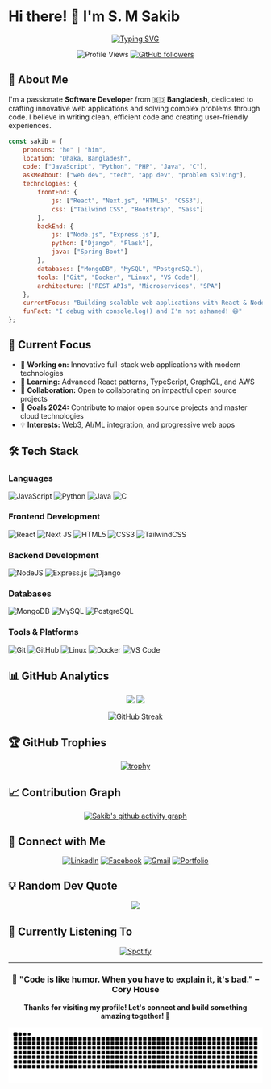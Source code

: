 # Hi there! 👋 I'm S. M Sakib

<div align="center">
  
[![Typing SVG](https://readme-typing-svg.herokuapp.com?font=Fira+Code&pause=1000&color=2E9EF7&center=true&vCenter=true&width=435&lines=Passionate+Software+Developer;Full+Stack+Web+Developer;Problem+Solver+%26+Code+Enthusiast;Open+Source+Contributor)](https://git.io/typing-svg)

![Profile Views](https://komarev.com/ghpvc/?username=Sakib326&label=Profile%20views&color=0e75b6&style=for-the-badge)
[![GitHub followers](https://img.shields.io/github/followers/Sakib326?logo=github&style=for-the-badge&color=0e75b6)](https://github.com/Sakib326)

</div>

## 🚀 About Me

I'm a passionate **Software Developer** from 🇧🇩 **Bangladesh**, dedicated to crafting innovative web applications and solving complex problems through code. I believe in writing clean, efficient code and creating user-friendly experiences.

```javascript
const sakib = {
    pronouns: "he" | "him",
    location: "Dhaka, Bangladesh",
    code: ["JavaScript", "Python", "PHP", "Java", "C"],
    askMeAbout: ["web dev", "tech", "app dev", "problem solving"],
    technologies: {
        frontEnd: {
            js: ["React", "Next.js", "HTML5", "CSS3"],
            css: ["Tailwind CSS", "Bootstrap", "Sass"]
        },
        backEnd: {
            js: ["Node.js", "Express.js"],
            python: ["Django", "Flask"],
            java: ["Spring Boot"]
        },
        databases: ["MongoDB", "MySQL", "PostgreSQL"],
        tools: ["Git", "Docker", "Linux", "VS Code"],
        architecture: ["REST APIs", "Microservices", "SPA"]
    },
    currentFocus: "Building scalable web applications with React & Node.js",
    funFact: "I debug with console.log() and I'm not ashamed! 😄"
};
```

## 🎯 Current Focus

- 🔭 **Working on:** Innovative full-stack web applications with modern technologies
- 🌱 **Learning:** Advanced React patterns, TypeScript, GraphQL, and AWS
- 👯 **Collaboration:** Open to collaborating on impactful open source projects
- 🎯 **Goals 2024:** Contribute to major open source projects and master cloud technologies
- 💡 **Interests:** Web3, AI/ML integration, and progressive web apps

## 🛠️ Tech Stack

### Languages
![JavaScript](https://img.shields.io/badge/javascript-%23323330.svg?style=for-the-badge&logo=javascript&logoColor=%23F7DF1E)
![Python](https://img.shields.io/badge/python-3670A0?style=for-the-badge&logo=python&logoColor=ffdd54)
![Java](https://img.shields.io/badge/java-%23ED8B00.svg?style=for-the-badge&logo=openjdk&logoColor=white)
![C](https://img.shields.io/badge/c-%2300599C.svg?style=for-the-badge&logo=c&logoColor=white)

### Frontend Development
![React](https://img.shields.io/badge/react-%2320232a.svg?style=for-the-badge&logo=react&logoColor=%2361DAFB)
![Next JS](https://img.shields.io/badge/Next-black?style=for-the-badge&logo=next.js&logoColor=white)
![HTML5](https://img.shields.io/badge/html5-%23E34F26.svg?style=for-the-badge&logo=html5&logoColor=white)
![CSS3](https://img.shields.io/badge/css3-%231572B6.svg?style=for-the-badge&logo=css3&logoColor=white)
![TailwindCSS](https://img.shields.io/badge/tailwindcss-%2338B2AC.svg?style=for-the-badge&logo=tailwind-css&logoColor=white)

### Backend Development
![NodeJS](https://img.shields.io/badge/node.js-6DA55F?style=for-the-badge&logo=node.js&logoColor=white)
![Express.js](https://img.shields.io/badge/express.js-%23404d59.svg?style=for-the-badge&logo=express&logoColor=%2361DAFB)
![Django](https://img.shields.io/badge/django-%23092E20.svg?style=for-the-badge&logo=django&logoColor=white)

### Databases
![MongoDB](https://img.shields.io/badge/MongoDB-%234ea94b.svg?style=for-the-badge&logo=mongodb&logoColor=white)
![MySQL](https://img.shields.io/badge/mysql-%2300f.svg?style=for-the-badge&logo=mysql&logoColor=white)
![PostgreSQL](https://img.shields.io/badge/postgres-%23316192.svg?style=for-the-badge&logo=postgresql&logoColor=white)

### Tools & Platforms
![Git](https://img.shields.io/badge/git-%23F05033.svg?style=for-the-badge&logo=git&logoColor=white)
![GitHub](https://img.shields.io/badge/github-%23121011.svg?style=for-the-badge&logo=github&logoColor=white)
![Linux](https://img.shields.io/badge/Linux-FCC624?style=for-the-badge&logo=linux&logoColor=black)
![Docker](https://img.shields.io/badge/docker-%230db7ed.svg?style=for-the-badge&logo=docker&logoColor=white)
![VS Code](https://img.shields.io/badge/Visual%20Studio%20Code-0078d4.svg?style=for-the-badge&logo=visual-studio-code&logoColor=white)

## 📊 GitHub Analytics

<div align="center">
  
<img height="180em" src="https://github-readme-stats.vercel.app/api?username=Sakib326&show_icons=true&theme=tokyonight&include_all_commits=true&count_private=true"/>
<img height="180em" src="https://github-readme-stats.vercel.app/api/top-langs/?username=Sakib326&layout=compact&langs_count=8&theme=tokyonight"/>

</div>

<div align="center">
  
[![GitHub Streak](https://github-readme-streak-stats.herokuapp.com/?user=Sakib326&theme=tokyonight)](https://git.io/streak-stats)

</div>

## 🏆 GitHub Trophies
<div align="center">
  
[![trophy](https://github-profile-trophy.vercel.app/?username=Sakib326&theme=tokyonight&no-frame=false&no-bg=false&margin-w=4)](https://github.com/ryo-ma/github-profile-trophy)

</div>

## 📈 Contribution Graph
<div align="center">
  
[![Sakib's github activity graph](https://github-readme-activity-graph.vercel.app/graph?username=Sakib326&theme=tokyo-night)](https://github.com/ashutosh00710/github-readme-activity-graph)

</div>

## 🤝 Connect with Me

<div align="center">

[![LinkedIn](https://img.shields.io/badge/LinkedIn-%230077B5.svg?style=for-the-badge&logo=linkedin&logoColor=white)](https://linkedin.com/in/smsakibdev)
[![Facebook](https://img.shields.io/badge/Facebook-%231877F2.svg?style=for-the-badge&logo=Facebook&logoColor=white)](https://fb.com/smsakib2001)
[![Gmail](https://img.shields.io/badge/Gmail-D14836?style=for-the-badge&logo=gmail&logoColor=white)](mailto:smsakib2001@gmail.com)
[![Portfolio](https://img.shields.io/badge/Portfolio-%23000000.svg?style=for-the-badge&logo=firefox&logoColor=#FF7139)](https://smsakib.vercel.app)

</div>

## 💡 Random Dev Quote
<div align="center">
  
![](https://quotes-github-readme.vercel.app/api?type=horizontal&theme=tokyonight)

</div>

## 🎵 Currently Listening To
<div align="center">
  
[![Spotify](https://novatorem-kyzbk7wxl-bardiesel.vercel.app/api/spotify)](https://open.spotify.com/user/yourusername)

</div>

---

<div align="center">

### 💭 "Code is like humor. When you have to explain it, it's bad." – Cory House

**Thanks for visiting my profile! Let's connect and build something amazing together! 🚀**

![Snake animation](https://github.com/Sakib326/Sakib326/blob/output/github-contribution-grid-snake.svg)

</div>
